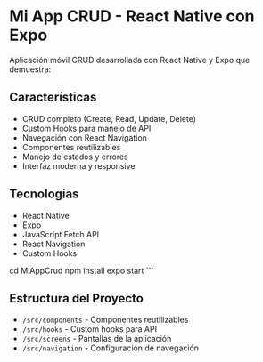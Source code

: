 # Mi App CRUD - React Native con Expo

Aplicación móvil CRUD desarrollada con React Native y Expo que demuestra:

## Características
-  CRUD completo (Create, Read, Update, Delete)
-  Custom Hooks para manejo de API
-  Navegación con React Navigation
-  Componentes reutilizables
-  Manejo de estados y errores
-  Interfaz moderna y responsive

## Tecnologías
- React Native
- Expo
- JavaScript Fetch API
- React Navigation
- Custom Hooks


cd MiAppCrud
npm install
expo start
\`\`\`

## Estructura del Proyecto
- `/src/components` - Componentes reutilizables
- `/src/hooks` - Custom hooks para API
- `/src/screens` - Pantallas de la aplicación
- `/src/navigation` - Configuración de navegación
